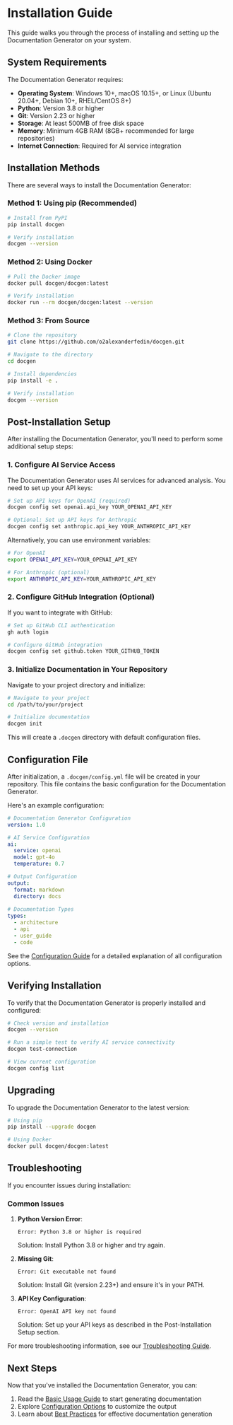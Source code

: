 # Installation Guide

This guide walks you through the process of installing and setting up the Documentation Generator on your system.

## System Requirements

The Documentation Generator requires:

- **Operating System**: Windows 10+, macOS 10.15+, or Linux (Ubuntu 20.04+, Debian 10+, RHEL/CentOS 8+)
- **Python**: Version 3.8 or higher
- **Git**: Version 2.23 or higher
- **Storage**: At least 500MB of free disk space
- **Memory**: Minimum 4GB RAM (8GB+ recommended for large repositories)
- **Internet Connection**: Required for AI service integration

## Installation Methods

There are several ways to install the Documentation Generator:

### Method 1: Using pip (Recommended)

```bash
# Install from PyPI
pip install docgen

# Verify installation
docgen --version
```

### Method 2: Using Docker

```bash
# Pull the Docker image
docker pull docgen/docgen:latest

# Verify installation
docker run --rm docgen/docgen:latest --version
```

### Method 3: From Source

```bash
# Clone the repository
git clone https://github.com/o2alexanderfedin/docgen.git

# Navigate to the directory
cd docgen

# Install dependencies
pip install -e .

# Verify installation
docgen --version
```

## Post-Installation Setup

After installing the Documentation Generator, you'll need to perform some additional setup steps:

### 1. Configure AI Service Access

The Documentation Generator uses AI services for advanced analysis. You need to set up your API keys:

```bash
# Set up API keys for OpenAI (required)
docgen config set openai.api_key YOUR_OPENAI_API_KEY

# Optional: Set up API keys for Anthropic
docgen config set anthropic.api_key YOUR_ANTHROPIC_API_KEY
```

Alternatively, you can use environment variables:

```bash
# For OpenAI
export OPENAI_API_KEY=YOUR_OPENAI_API_KEY

# For Anthropic (optional)
export ANTHROPIC_API_KEY=YOUR_ANTHROPIC_API_KEY
```

### 2. Configure GitHub Integration (Optional)

If you want to integrate with GitHub:

```bash
# Set up GitHub CLI authentication
gh auth login

# Configure GitHub integration
docgen config set github.token YOUR_GITHUB_TOKEN
```

### 3. Initialize Documentation in Your Repository

Navigate to your project directory and initialize:

```bash
# Navigate to your project
cd /path/to/your/project

# Initialize documentation
docgen init
```

This will create a `.docgen` directory with default configuration files.

## Configuration File

After initialization, a `.docgen/config.yml` file will be created in your repository. This file contains the basic configuration for the Documentation Generator.

Here's an example configuration:

```yaml
# Documentation Generator Configuration
version: 1.0

# AI Service Configuration
ai:
  service: openai
  model: gpt-4o
  temperature: 0.7

# Output Configuration
output:
  format: markdown
  directory: docs
  
# Documentation Types
types:
  - architecture
  - api
  - user_guide
  - code
```

See the [Configuration Guide](configuration.md) for a detailed explanation of all configuration options.

## Verifying Installation

To verify that the Documentation Generator is properly installed and configured:

```bash
# Check version and installation
docgen --version

# Run a simple test to verify AI service connectivity
docgen test-connection

# View current configuration
docgen config list
```

## Upgrading

To upgrade the Documentation Generator to the latest version:

```bash
# Using pip
pip install --upgrade docgen

# Using Docker
docker pull docgen/docgen:latest
```

## Troubleshooting

If you encounter issues during installation:

### Common Issues

1. **Python Version Error**:
   ```
   Error: Python 3.8 or higher is required
   ```
   Solution: Install Python 3.8 or higher and try again.

2. **Missing Git**:
   ```
   Error: Git executable not found
   ```
   Solution: Install Git (version 2.23+) and ensure it's in your PATH.

3. **API Key Configuration**:
   ```
   Error: OpenAI API key not found
   ```
   Solution: Set up your API keys as described in the Post-Installation Setup section.

For more troubleshooting information, see our [Troubleshooting Guide](../troubleshooting.md).

## Next Steps

Now that you've installed the Documentation Generator, you can:

1. Read the [Basic Usage Guide](basic_usage.md) to start generating documentation
2. Explore [Configuration Options](configuration.md) to customize the output
3. Learn about [Best Practices](best_practices.md) for effective documentation generation